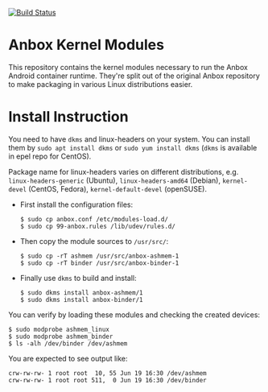 [![Build Status](https://travis-ci.org/anbox/anbox-modules.svg?branch=master)](https://travis-ci.org/anbox/anbox)

# Anbox Kernel Modules

This repository contains the kernel modules necessary to run the Anbox
Android container runtime. They're split out of the original Anbox
repository to make packaging in various Linux distributions easier.

# Install Instruction

You need to have `dkms` and linux-headers on your system. You can install them by
`sudo apt install dkms` or `sudo yum install dkms` (`dkms` is available in epel repo
for CentOS).

Package name for linux-headers varies on different distributions, e.g.
`linux-headers-generic` (Ubuntu), `linux-headers-amd64` (Debian),
`kernel-devel` (CentOS, Fedora), `kernel-default-devel` (openSUSE).

* First install the configuration files:

  ```
  $ sudo cp anbox.conf /etc/modules-load.d/
  $ sudo cp 99-anbox.rules /lib/udev/rules.d/
  ```

* Then copy the module sources to `/usr/src/`:

  ```
  $ sudo cp -rT ashmem /usr/src/anbox-ashmem-1
  $ sudo cp -rT binder /usr/src/anbox-binder-1
  ```

* Finally use `dkms` to build and install:

  ```
  $ sudo dkms install anbox-ashmem/1
  $ sudo dkms install anbox-binder/1
  ```

You can verify by loading these modules and checking the created devices:

```
$ sudo modprobe ashmem_linux
$ sudo modprobe ashmem_binder
$ ls -alh /dev/binder /dev/ashmem
```

You are expected to see output like:

```
crw-rw-rw- 1 root root  10, 55 Jun 19 16:30 /dev/ashmem
crw-rw-rw- 1 root root 511,  0 Jun 19 16:30 /dev/binder
```
